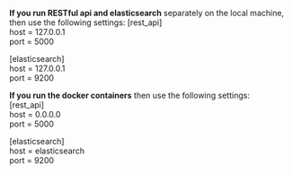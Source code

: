 **If you run RESTful api and elasticsearch** separately on the local machine,<br>
then use the following settings:
[rest_api]<br>
host = 127.0.0.1<br>
port = 5000

[elasticsearch]<br>
host = 127.0.0.1<br>
port = 9200<br>


**If you run the docker containers** then use the following settings:<br>
[rest_api]<br>
host = 0.0.0.0<br>
port = 5000<br>

[elasticsearch]<br>
host = elasticsearch<br>
port = 9200<br>

